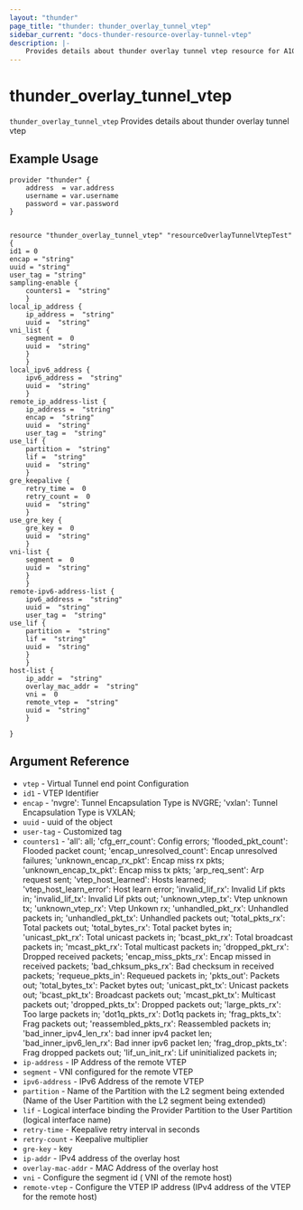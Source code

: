 ```yaml
---
layout: "thunder"
page_title: "thunder: thunder_overlay_tunnel_vtep"
sidebar_current: "docs-thunder-resource-overlay-tunnel-vtep"
description: |-
    Provides details about thunder overlay tunnel vtep resource for A10
---
```


# thunder\_overlay\_tunnel\_vtep

`thunder_overlay_tunnel_vtep` Provides details about thunder overlay tunnel vtep
## Example Usage


```hcl
provider "thunder" {
    address  = var.address
    username = var.username  
    password = var.password
}


resource "thunder_overlay_tunnel_vtep" "resourceOverlayTunnelVtepTest" {
id1 = 0
encap = "string"
uuid = "string"
user_tag = "string"
sampling-enable {   
	counters1 =  "string" 
	}
local_ip_address {  
 	ip_address =  "string" 
	uuid =  "string" 
vni_list {   
	segment =  0 
	uuid =  "string" 
	}
	}
local_ipv6_address {  
 	ipv6_address =  "string" 
	uuid =  "string" 
	}
remote_ip_address-list {   
	ip_address =  "string" 
	encap =  "string" 
	uuid =  "string" 
	user_tag =  "string" 
use_lif {  
 	partition =  "string" 
	lif =  "string" 
	uuid =  "string" 
	}
gre_keepalive {  
 	retry_time =  0 
	retry_count =  0 
	uuid =  "string" 
	}
use_gre_key {  
 	gre_key =  0 
	uuid =  "string" 
	}
vni-list {   
	segment =  0 
	uuid =  "string" 
	}
	}
remote-ipv6-address-list {   
	ipv6_address =  "string" 
	uuid =  "string" 
	user_tag =  "string" 
use_lif {  
 	partition =  "string" 
	lif =  "string" 
	uuid =  "string" 
	}
	}
host-list {   
	ip_addr =  "string" 
	overlay_mac_addr =  "string" 
	vni =  0 
	remote_vtep =  "string" 
	uuid =  "string" 
	}
 
}

```

## Argument Reference

* `vtep` - Virtual Tunnel end point Configuration
* `id1` - VTEP Identifier
* `encap` - 'nvgre': Tunnel Encapsulation Type is NVGRE; 'vxlan': Tunnel Encapsulation Type is VXLAN;
* `uuid` - uuid of the object
* `user-tag` - Customized tag
* `counters1` - 'all': all; 'cfg_err_count': Config errors; 'flooded_pkt_count': Flooded packet count; 'encap_unresolved_count': Encap unresolved failures; 'unknown_encap_rx_pkt': Encap miss rx pkts; 'unknown_encap_tx_pkt': Encap miss tx pkts; 'arp_req_sent': Arp request sent; 'vtep_host_learned': Hosts learned; 'vtep_host_learn_error': Host learn error; 'invalid_lif_rx': Invalid Lif pkts in; 'invalid_lif_tx': Invalid Lif pkts out; 'unknown_vtep_tx': Vtep unknown tx; 'unknown_vtep_rx': Vtep Unkown rx; 'unhandled_pkt_rx': Unhandled packets in; 'unhandled_pkt_tx': Unhandled packets out; 'total_pkts_rx': Total packets out; 'total_bytes_rx': Total packet bytes in; 'unicast_pkt_rx': Total unicast packets in; 'bcast_pkt_rx': Total broadcast packets in; 'mcast_pkt_rx': Total multicast packets in; 'dropped_pkt_rx': Dropped received packets; 'encap_miss_pkts_rx': Encap missed in received packets; 'bad_chksum_pks_rx': Bad checksum in received packets; 'requeue_pkts_in': Requeued packets in; 'pkts_out': Packets out; 'total_bytes_tx': Packet bytes out; 'unicast_pkt_tx': Unicast packets out; 'bcast_pkt_tx': Broadcast packets out; 'mcast_pkt_tx': Multicast packets out; 'dropped_pkts_tx': Dropped packets out; 'large_pkts_rx': Too large packets in; 'dot1q_pkts_rx': Dot1q packets in; 'frag_pkts_tx': Frag packets out; 'reassembled_pkts_rx': Reassembled packets in; 'bad_inner_ipv4_len_rx': bad inner ipv4 packet len; 'bad_inner_ipv6_len_rx': Bad inner ipv6 packet len; 'frag_drop_pkts_tx': Frag dropped packets out; 'lif_un_init_rx': Lif uninitialized packets in;
* `ip-address` - IP Address of the remote VTEP
* `segment` - VNI configured for the remote VTEP
* `ipv6-address` - IPv6 Address of the remote VTEP
* `partition` - Name of the Partition with the L2 segment being extended (Name of the User Partition with the L2 segment being extended)
* `lif` - Logical interface binding the Provider Partition to the User Partition (logical interface name)
* `retry-time` - Keepalive retry interval in seconds
* `retry-count` - Keepalive multiplier
* `gre-key` - key
* `ip-addr` - IPv4 address of the overlay host
* `overlay-mac-addr` - MAC Address of the overlay host
* `vni` - Configure the segment id ( VNI of the remote host)
* `remote-vtep` - Configure the VTEP IP address (IPv4 address of the VTEP for the remote host)

